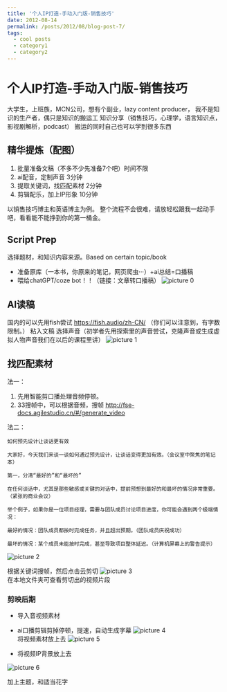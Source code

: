 ```yaml
---
title: '个人IP打造-手动入门版-销售技巧'
date: 2012-08-14
permalink: /posts/2012/08/blog-post-7/
tags:
  - cool posts
  - category1
  - category2
---
```

# 个人IP打造-手动入门版-销售技巧
大学生，上班族，MCN公司，想有个副业，lazy content producer，
我不是知识的生产者，偶只是知识的搬运工
知识分享（销售技巧，心理学，语言知识点，影视剧解析，podcast）
搬运的同时自己也可以学到很多东西

## 精华提炼（配图）
1. 批量准备文稿（不多不少先准备7个吧）时间不限
2. ai配音，定制声音 3分钟
3. 提取关键词，找匹配素材 2分钟
4. 剪辑配乐，加上IP形象 10分钟

以销售技巧博主和英语博主为例。
整个流程不会很难，请放轻松跟我一起动手吧，看看能不能挣到你的第一桶金。

## Script Prep
选择题材，和知识内容来源。Based on certain topic/book
- 准备原库（一本书，你原来的笔记，网页爬虫···）+ai总结=口播稿
- 喂给chatGPT/coze bot！！（链接：文章转口播稿）
![picture 0](../../.assets_IMG/%E8%87%AA%E5%AA%92%E4%BD%93%E7%B3%BB%E5%88%97-%E6%95%B0%E5%AD%97%E4%BA%BAIP%E8%87%AA%E5%8A%A8%E8%A7%86%E9%A2%91/IMG_20240829-145945355.png)  



## AI读稿 
国内的可以先用fish尝试 https://fish.audio/zh-CN/
（你们可以注意到，有字数限制。）
粘入文稿
选择声音（初学者先用探索里的声音尝试，克隆声音或生成虚拟人物声音我们在以后的课程里讲）
![picture 1](../../.assets_IMG/%E8%87%AA%E5%AA%92%E4%BD%93%E7%B3%BB%E5%88%97-%E6%95%B0%E5%AD%97%E4%BA%BAIP%E8%87%AA%E5%8A%A8%E8%A7%86%E9%A2%91/IMG_20240829-150930610.png)  

## 找匹配素材

法一：
1. 先用智能剪口播处理音频停顿。
2. 33搜帧中，可以根据音频，搜帧
http://fse-docs.agilestudio.cn/#/generate_video


法二：
```
如何预先设计让谈话更有效

大家好，今天我们来谈一谈如何通过预先设计，让谈话变得更加有效。（会议室中聚焦的笔记本）

第一，分清“最好的”和“最坏的”

在任何谈话中，尤其是那些敏感或关键的对话中，提前预想到最好的和最坏的情况非常重要。（紧张的商业会议）

举个例子，如果你是一位项目经理，需要与团队成员讨论项目进度，你可能会遇到两个极端情况：

最好的情况：团队成员都按时完成任务，并且超出预期。（团队成员庆祝成功）

最坏的情况：某个成员未能按时完成，甚至导致项目整体延迟。（计算机屏幕上的警告提示）
```
![picture 2](../../.assets_IMG/%E8%87%AA%E5%AA%92%E4%BD%93%E7%B3%BB%E5%88%97-%E6%95%B0%E5%AD%97%E4%BA%BAIP%E8%87%AA%E5%8A%A8%E8%A7%86%E9%A2%91/IMG_20240829-152551588.png)  

根据关键词搜帧，然后点击云剪切
![picture 3](../../.assets_IMG/%E8%87%AA%E5%AA%92%E4%BD%93%E7%B3%BB%E5%88%97-%E6%95%B0%E5%AD%97%E4%BA%BAIP%E8%87%AA%E5%8A%A8%E8%A7%86%E9%A2%91/IMG_20240829-153219424.png)  
在本地文件夹可查看剪切出的视频片段

### 剪映后期

- 导入音视频素材

- ai口播剪辑剪掉停顿，提速，自动生成字幕
![picture 4](../../.assets_IMG/%E8%87%AA%E5%AA%92%E4%BD%93%E7%B3%BB%E5%88%97-%E6%95%B0%E5%AD%97%E4%BA%BAIP%E8%87%AA%E5%8A%A8%E8%A7%86%E9%A2%91/IMG_20240829-154145410.png)  
将视频素材放上去
![picture 5](../../.assets_IMG/%E8%87%AA%E5%AA%92%E4%BD%93%E7%B3%BB%E5%88%97-%E6%95%B0%E5%AD%97%E4%BA%BAIP%E8%87%AA%E5%8A%A8%E8%A7%86%E9%A2%91/IMG_20240829-154618199.png)  

- 将视频IP背景放上去

![picture 6](../../.assets_IMG/%E8%87%AA%E5%AA%92%E4%BD%93%E7%B3%BB%E5%88%97-%E6%95%B0%E5%AD%97%E4%BA%BAIP%E8%87%AA%E5%8A%A8%E8%A7%86%E9%A2%91/IMG_20240829-155009371.png)  

加上主题，和适当花字